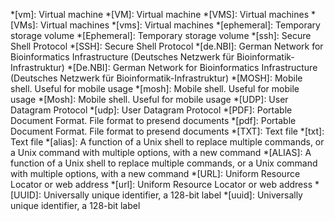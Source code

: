 *[vm]: Virtual machine
*[VM]: Virtual machine
*[VMS]: Virtual machines
*[VMs]: Virtual machines
*[vms]: Virtual machines
*[ephemeral]: Temporary storage volume
*[Ephemeral]: Temporary storage volume
*[ssh]: Secure Shell Protocol
*[SSH]: Secure Shell Protocol
*[de.NBI]: German Network for Bioinformatics Infrastructure (Deutsches Netzwerk für Bioinformatik-Infrastruktur)
*[De.NBI]: German Network for Bioinformatics Infrastructure (Deutsches Netzwerk für Bioinformatik-Infrastruktur)
*[MOSH]: Mobile shell. Useful for mobile usage
*[mosh]: Mobile shell. Useful for mobile usage
*[Mosh]: Mobile shell. Useful for mobile usage
*[UDP]: User Datagram Protocol
*[udp]: User Datagram Protocol
*[PDF]: Portable Document Format. File format to presend documents
*[pdf]: Portable Document Format. File format to presend documents
*[TXT]: Text file
*[txt]: Text file
*[alias]: A function of a Unix shell to replace multiple commands, or a Unix command with multiple options, with a new command
*[ALIAS]: A function of a Unix shell to replace multiple commands, or a Unix command with multiple options, with a new command
*[URL]: Uniform Resource Locator or web address
*[url]: Uniform Resource Locator or web address
*[UUID]: Universally unique identifier, a 128-bit label
*[uuid]: Universally unique identifier, a 128-bit label
